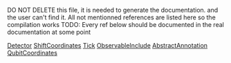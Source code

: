DO NOT DELETE this file, it is needed to generate the documentation. and the user can't find it.
All not mentionned references are listed here so the compilation works
TODO: Every ref below should be documented in the real documentation at some point

[Detector](@ref)
[ShiftCoordinates](@ref)
[Tick](@ref)
[ObservableInclude](@ref)
[AbstractAnnotation](@ref)
[QubitCoordinates](@ref)